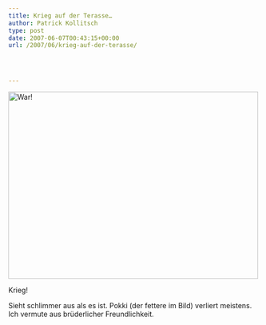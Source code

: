 ```yaml
---
title: Krieg auf der Terasse…
author: Patrick Kollitsch
type: post
date: 2007-06-07T00:43:15+00:00
url: /2007/06/krieg-auf-der-terasse/




---
```

<div class="flickr">
  <a href="http://www.flickr.com/photos/schreibblogade/534660409/" title="Photo Sharing"><img src="//farm2.static.flickr.com/1342/534660409_e737967e09.jpg" width="500" height="375" alt="War!" /></a></p> 
  
  <p>
    Krieg!
  </p>
</div>

Sieht schlimmer aus als es ist. Pokki (der fettere im Bild) verliert meistens. Ich vermute aus br&uuml;derlicher Freundlichkeit.